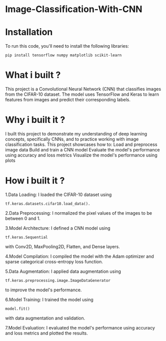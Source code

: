 # Image-Classification-With-CNN
# Installation
To run this code, you'll need to install the following libraries:
    
    pip install tensorflow numpy matplotlib scikit-learn
# What i built ?
This project is a Convolutional Neural Network (CNN) that classifies images from the CIFAR-10 dataset. The model uses TensorFlow and Keras to learn features from images and predict their corresponding labels.

# Why i built it ?
I built this project to demonstrate my understanding of deep learning concepts, specifically CNNs, and to practice working with image classification tasks. This project showcases how to:
Load and preprocess image data
Build and train a CNN model
Evaluate the model's performance using accuracy and loss metrics
Visualize the model's performance using plots

# How i built it ?
1.Data Loading: I loaded the CIFAR-10 dataset using

    tf.keras.datasets.cifar10.load_data().
2.Data Preprocessing: I normalized the pixel values of the images to be between 0 and 1.

3.Model Architecture: I defined a CNN model using

    tf.keras.Sequential
with Conv2D, MaxPooling2D, Flatten, and Dense layers.

4.Model Compilation: I compiled the model with the Adam optimizer and sparse categorical cross-entropy loss function.

5.Data Augmentation: I applied data augmentation using

    tf.keras.preprocessing.image.ImageDataGenerator
to improve the model's performance.

6.Model Training: I trained the model using

    model.fit()
with data augmentation and validation.

7.Model Evaluation: I evaluated the model's performance using accuracy and loss metrics and plotted the results.

